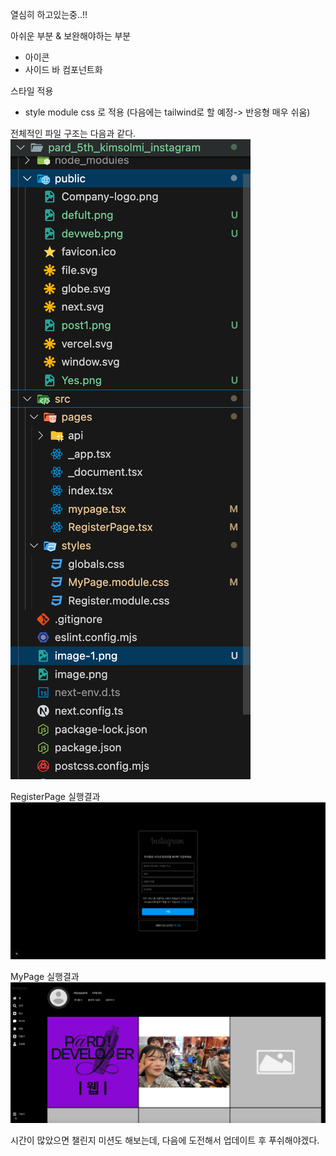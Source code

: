 열심히 하고있는중..!! 


아쉬운 부분 & 보완해야하는 부분 
- 아이콘
- 사이드 바 컴포넌트화 

스타일 적용 
- style module css 로 적용 (다음에는 tailwind로 할 예정-> 반응형 매우 쉬움)

전체적인 파일 구조는 다음과 같다.
![alt text](image-2.png)


RegisterPage 실행결과
![alt text](image.png)

MyPage 실행결과
![alt text](image-1.png)


시간이 많았으면 챌린지 미션도 해보는데,
다음에 도전해서 업데이트 후 푸쉬해야겠다.

